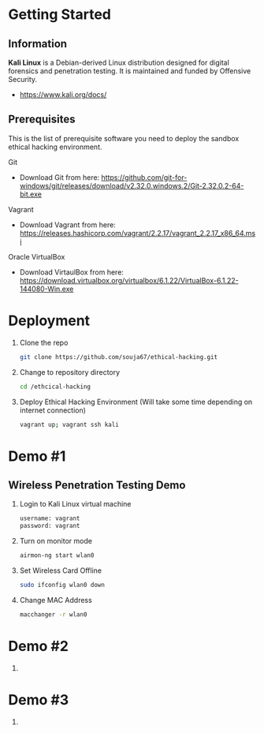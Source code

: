 # Getting Started

## Information  

**Kali Linux** is a Debian-derived Linux distribution designed for digital forensics and penetration testing. It is maintained and funded by Offensive Security.

* https://www.kali.org/docs/



## Prerequisites

This is the list of prerequisite software you need to deploy the sandbox ethical hacking environment.

Git
* Download Git from here: https://github.com/git-for-windows/git/releases/download/v2.32.0.windows.2/Git-2.32.0.2-64-bit.exe

Vagrant
* Download Vagrant from here: https://releases.hashicorp.com/vagrant/2.2.17/vagrant_2.2.17_x86_64.msi

Oracle VirtualBox
* Download VirtaulBox from here: https://download.virtualbox.org/virtualbox/6.1.22/VirtualBox-6.1.22-144080-Win.exe


# Deployment

1. Clone the repo
   ```sh
   git clone https://github.com/souja67/ethical-hacking.git

2. Change to repository directory
   ```sh
   cd /ethcical-hacking

3. Deploy Ethical Hacking Environment (Will take some time depending on internet connection)
   ```sh
   vagrant up; vagrant ssh kali

# Demo #1

## Wireless Penetration Testing Demo

1. Login to Kali Linux virtual machine <br>
    ```sh
    username: vagrant
    password: vagrant

2. Turn on monitor mode
    ```sh
    airmon-ng start wlan0

2. Set Wireless Card Offline 
    ```sh
    sudo ifconfig wlan0 down

3. Change MAC Address
    ```sh
    macchanger -r wlan0

# Demo #2

1. 

# Demo #3

1. 